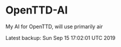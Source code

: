 # OpenTTD-AI
My AI for OpenTTD, will use primarily air

Latest backup: Sun Sep 15 17:02:01 UTC 2019

